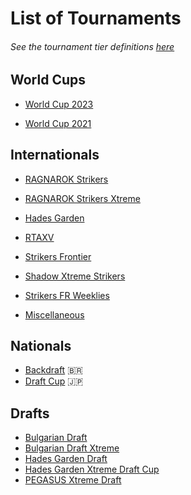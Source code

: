 # List of Tournaments

###### See the tournament tier definitions [here](tierdef.md)

## World Cups

- [World Cup 2023](worldcup23.md)
  
- [World Cup 2021](worldcup21.md)

## Internationals

- [RAGNAROK Strikers](ragna/ragnamain.md)
  
- [RAGNAROK Strikers Xtreme](ragna/ragnaxmain.md)
  
- [Hades Garden](hg/hgmain.md)
  
- [RTAXV](rtaxv/rtaxvmain.md)
  
- [Strikers Frontier](sf/sfmain.md)

- [Shadow Xtreme Strikers](shadow/shadowmain.md)

- [Strikers FR Weeklies](weeklies/weeklymain.md)
  
- [Miscellaneous](misc/miscmain.md)

## Nationals

- [Backdraft](lemonade/bdmain.md) :brazil:
- [Draft Cup](jpdraft/jpdraftmain.md) :jp:

## Drafts

- [Bulgarian Draft](draft/bgdraft.md)
- [Bulgarian Draft Xtreme](draft/bgdraftx.md)
- [Hades Garden Draft](draft/hgdraft.md)
- [Hades Garden Xtreme Draft Cup](draft/hgdraftx.md)
- [PEGASUS Xtreme Draft](draft/pegasusdraft.md)